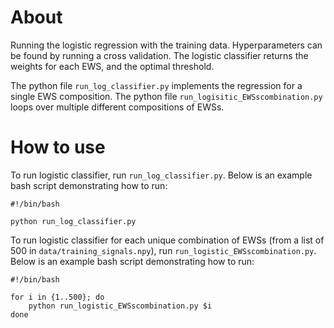 # About

Running the logistic regression with the training data. Hyperparameters can be found by running a cross validation. The logistic classifier returns the weights for each EWS, and the optimal threshold.

The python file `run_log_classifier.py` implements the regression for a single EWS composition. The python file `run_logisitic_EWSscombination.py` loops over multiple different compositions of EWSs. 

# How to use

To run logistic classifier, run `run_log_classifier.py`. Below is an example bash script demonstrating how to run:

```
#!/bin/bash

python run_log_classifier.py

```

To run logistic classifier for each unique combination of EWSs (from a list of 500 in `data/training_signals.npy`), run `run_logistic_EWSscombination.py`. Below is an example bash script demonstrating how to run:
```
#!/bin/bash

for i in {1..500}; do 
    python run_logistic_EWSscombination.py $i
done 


```
